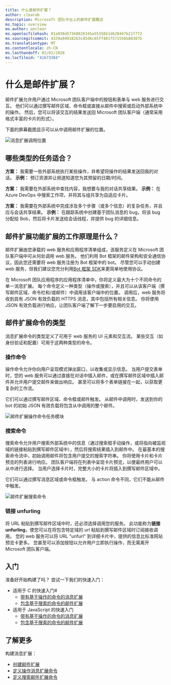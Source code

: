 ```yaml
---
title: 什么是邮件扩展？
author: clearab
description: Microsoft 团队平台上的邮件扩展概述
ms.topic: overview
ms.author: anclear
ms.openlocfilehash: 01a038d57368826345a55358b1d628447b21f772
ms.sourcegitcommit: 4329a94918263c85d6c65ff401f571556b80307b
ms.translationtype: MT
ms.contentlocale: zh-CN
ms.lasthandoff: 02/01/2020
ms.locfileid: "41673304"
---
```

# <a name="what-are-messaging-extensions"></a>什么是邮件扩展？

邮件扩展允许用户通过 Microsoft 团队客户端中的按钮和表单与 web 服务进行交互。 他们可以通过撰写邮件区域、命令框或直接从邮件中搜索或启动外部系统中的操作。 然后，您可以将该交互的结果发送回 Microsoft 团队客户端（通常采用格式丰富的卡片的形式）。

下面的屏幕截图显示可以从中调用邮件扩展的位置。

![消息扩展调用位置](~/assets/images/messaging-extension-invoke-locations.png)

## <a name="what-kinds-of-tasks-are-they-good-for"></a>哪些类型的任务适合？

**方案：** 我需要一些外部系统执行某些操作，并希望将操作的结果发送回我的对话。
**示例：** 预订资源并让频道知道您为其预留的日期/时间。

**方案：** 我需要在外部系统中查找内容，我想要与我的对话共享结果。
**示例：** 在 Azure DevOps 中搜索工作项，并将其与组共享为自适应卡片。

**方案：** 我需要在外部系统中完成涉及多个步骤（或多个信息）的复杂任务，并且应与会话共享结果。
**示例：** 在跟踪系统中创建基于团队消息的 bug，将该 bug 分配给 Bob，然后将卡片发送给会话线程，并提供 bug 的详细信息。

## <a name="how-do-messaging-extensions-work"></a>邮件扩展功能扩展的工作原理是什么？

邮件扩展由您承载的 web 服务和应用程序清单组成，该服务定义在 Microsoft 团队客户端中可从何处调用 web 服务。 他们利用 Bot 框架的邮件架构和安全通信协议，因此您还需要将 web 服务注册为 Bot 框架中的 bot。 尽管您可以手动创建 web 服务，但我们建议您充分利用[Bot 框架 SDK](https://github.com/microsoft/botframework)来更简单地使用协议。

在 Microsoft 团队应用程序的应用程序清单中，你将定义最大为十个不同命令的单一消息扩展。 每个命令定义一种类型（操作或搜索），并且可以从该客户端（撰写邮件区域、命令栏和/或邮件）中调用该客户端中的位置。 调用后，web 服务将收到具有 JSON 有效负载的 HTTPS 消息，其中包括所有相关信息。 你将使用 JSON 有效负载进行响应，让团队客户端了解下一步要启用的交互。

## <a name="types-of-messaging-extension-commands"></a>邮件扩展命令的类型

消息扩展命令的类型定义了可用于 web 服务的 UI 元素和交互流。 某些交互（如身份验证和配置）可用于这两种类型的命令。

### <a name="action-commands"></a>操作命令

操作命令允许你向用户呈现模式弹出窗口，以收集或显示信息。 当用户提交表单时，您的 web 服务可以通过直接在对话中插入邮件，或在撰写邮件区域中插入邮件并允许用户提交邮件来做出响应。 甚至可以将多个表单链接在一起，以获取更复杂的工作流。

它们可以通过撰写邮件区域、命令框或邮件触发。 从邮件中调用时，发送到你的 bot 的初始 JSON 有效负载将包含从中调用的整个邮件。

![邮件扩展操作命令任务模块](~/assets/images/task-module.png)

### <a name="search-commands"></a>搜索命令

搜索命令允许用户搜索外部系统中的信息（通过搜索框手动操作，或将指向被监视域的链接粘贴到撰写邮件区域中），然后将搜索结果插入到邮件中。 在最基本的搜索命令流中，初始调用邮件将包含用户提交的搜索字符串。 你将使用卡片和卡片预览的列表进行响应。 团队客户端将在列表中呈现卡片预览，以便最终用户可以从中进行选择。 当用户选择卡片时，完整大小的卡片将插入到撰写邮件区域中。

它们可以通过撰写消息区域或命令框触发。 与 action 命令不同，它们不能从邮件中触发。

![邮件扩展搜索命令](~/assets/images/search-extension.png)

### <a name="link-unfurling"></a>链接 unfurling

将 URL 粘贴到撰写邮件区域中时，还必须选择调用您的服务。 此功能称为**链接 unfurling**，使您可以在将包含特定域的 url 粘贴到撰写邮件区域时订阅接收调用。 您的 web 服务可以将 URL "unfurl" 到详细卡片中，提供的信息比标准网站预览卡更多。 您甚至可以添加按钮以允许用户立即执行操作，而无需离开 Microsoft 团队客户端。

## <a name="get-started"></a>入门

准备好开始构建了吗？ 尝试一下我们的快速入门：

* 适用于 C 的快速入门#
  * [带有基于操作的命令的消息扩展](https://github.com/microsoft/BotBuilder-Samples/tree/master/samples/csharp_dotnetcore/51.teams-messaging-extensions-action)
  * [包含基于搜索的命令的邮件扩展](https://github.com/microsoft/BotBuilder-Samples/tree/master/samples/csharp_dotnetcore/50.teams-messaging-extensions-search)
* 适用于 JavaScript 的快速入门
  * [带有基于操作的命令的消息扩展](https://github.com/microsoft/BotBuilder-Samples/tree/master/samples/javascript_nodejs/51.teams-messaging-extensions-action)
  * [包含基于搜索的命令的邮件扩展](https://github.com/microsoft/BotBuilder-Samples/tree/master/samples/javascript_nodejs/50.teams-messaging-extensions-search)

## <a name="learn-more"></a>了解更多

构建消息扩展：

* [创建邮件扩展](~/messaging-extensions/how-to/create-messaging-extension.md)
* [定义操作消息扩展命令](~/messaging-extensions/how-to/action-commands/define-action-command.md)
* [定义搜索邮件扩展命令](~/messaging-extensions/how-to/search-commands/define-search-command.md)
